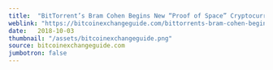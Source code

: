 ```yaml
---
title:  "BitTorrent’s Bram Cohen Begins New “Proof of Space” Cryptocurrency Blockchain"
weblink: "https://bitcoinexchangeguide.com/bittorrents-bram-cohen-begins-new-proof-of-space-cryptocurrency-blockchain/"
date:   2018-10-03
thumbnail: "/assets/bitcoinexchangeguide.png"
source: bitcoinexchangeguide.com
jumbotron: false
---
```

